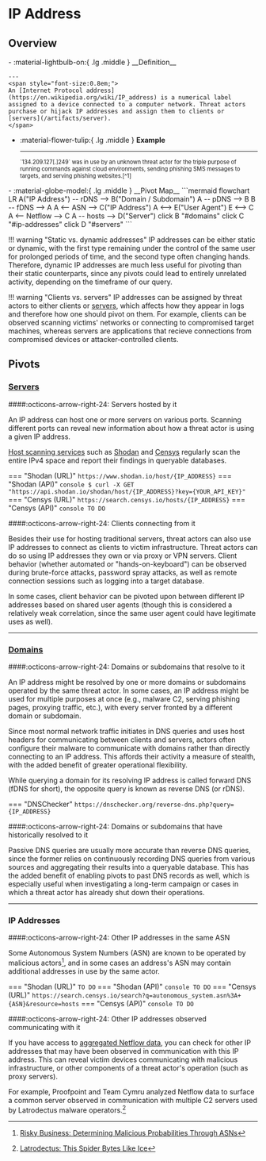 # IP Address

## Overview

<div class="grid cards" markdown>
-   :material-lightbulb-on:{ .lg .middle } __Definition__

    ---
	<span style="font-size:0.8em;">
	An [Internet Protocol address](https://en.wikipedia.org/wiki/IP_address) is a numerical label assigned to a device connected to a computer network. Threat actors purchase or hijack IP addresses and assign them to clients or [servers](/artifacts/server).
	</span>

-   :material-flower-tulip:{ .lg .middle } __Example__

    ---
	<span style="font-size:0.8em;">
    `134.209.127[.]249` was in use by an unknown threat actor for the triple purpose of running commands against cloud environments, sending phishing SMS messages to targets, and serving phishing websites.[^1]
	</span>
</div>

<div class="grid cards" markdown>
-   :material-globe-model:{ .lg .middle } __Pivot Map__
	```mermaid
	flowchart LR
		A("IP Address") -- rDNS --> B("Domain / Subdomain")
		A -- pDNS --> B
		B -- fDNS --> A
		A <-- ASN --> C("IP Address")
		A <--> E("User Agent")
		E <--> C
		A <-- Netflow --> C
		A -- hosts --> D("Server")
		click B "#domains"
		click C "#ip-addresses"
		click D "#servers"
	```
</div>

!!! warning "Static vs. dynamic addresses"
	IP addresses can be either static or dynamic, with the first type remaining under the control of the same user for prolonged periods of time, and the second type often changing hands. Therefore, dynamic IP addresses are much less useful for pivoting than their static counterparts, since any pivots could lead to entirely unrelated activity, depending on the timeframe of our query.

!!! warning "Clients vs. servers"
	IP addresses can be assigned by threat actors to either clients or [servers](/artifacts/server), which affects how they appear in logs and therefore how one should pivot on them. For example, clients can be observed scanning victims' networks or connecting to compromised target machines, whereas servers are applications that recieve connections from compromised devices or attacker-controlled clients.

## Pivots

### [Servers](/artifacts/server)
####:octicons-arrow-right-24: Servers hosted by it

An IP address can host one or more servers on various ports. Scanning different ports can reveal new information about how a threat actor is using a given IP address.

[Host scanning services](/tools/#host-scanners) such as [Shodan](https://www.shodan.io) and [Censys](https://search.censys.io) regularly scan the entire IPv4 space and report their findings in queryable databases.

=== "Shodan (URL)"
    ```
	https://www.shodan.io/host/{IP_ADDRESS}
    ```
=== "Shodan (API)"
    ``` console
	$ curl -X GET "https://api.shodan.io/shodan/host/{IP_ADDRESS}?key={YOUR_API_KEY}"
    ```
=== "Censys (URL)"
    ```
	https://search.censys.io/hosts/{IP_ADDRESS}
    ```
=== "Censys (API)"
    ``` console
	TO DO
    ```

####:octicons-arrow-right-24: Clients connecting from it

Besides their use for hosting traditional servers, threat actors can also use IP addresses to connect as clients to victim infrastructure. Threat actors can do so using IP addresses they own or via proxy or VPN servers. Client behavior (whether automated or "hands-on-keyboard") can be observed during brute-force attacks, password spray attacks, as well as remote connection sessions such as logging into a target database.

In some cases, client behavior can be pivoted upon between different IP addresses based on shared user agents (though this is considered a relatively weak correlation, since the same user agent could have legitimate uses as well).

---

### [Domains](/artifacts/domain)
####:octicons-arrow-right-24: Domains or subdomains that resolve to it

An IP address might be resolved by one or more domains or subdomains operated by the same threat actor. In some cases, an IP address might be used for multiple purposes at once (e.g., malware C2, serving phishing pages, proxying traffic, etc.), with every server fronted by a different domain or subdomain.

Since most normal network traffic initiates in DNS queries and uses host headers for communicating between clients and servers, actors often configure their malware to communicate with domains rather than directly connecting to an IP address. This affords their activity a measure of stealth, with the added benefit of greater operational flexibility.

While querying a domain for its resolving IP address is called forward DNS (fDNS for short), the opposite query is known as reverse DNS (or rDNS).

=== "DNSChecker"
    ```
	https://dnschecker.org/reverse-dns.php?query={IP_ADDRESS}
    ```

####:octicons-arrow-right-24: Domains or subdomains that have historically resolved to it

Passive DNS queries are usually more accurate than reverse DNS queries, since the former relies on continuously recording DNS queries from various sources and aggregating their results into a queryable database. This has the added benefit of enabling pivots to past DNS records as well, which is especially useful when investigating a long-term campaign or cases in which a threat actor has already shut down their operations.

---

### IP Addresses

####:octicons-arrow-right-24: Other IP addresses in the same ASN

Some Autonomous System Numbers (ASN) are known to be operated by malicious actors[^2], and in some cases an address's ASN may contain additional addresses in use by the same actor.

=== "Shodan (URL)"
    ```
	TO DO
    ```
=== "Shodan (API)"
    ``` console
	TO DO
    ```
=== "Censys (URL)"
    ```
	https://search.censys.io/search?q=autonomous_system.asn%3A+{ASN}&resource=hosts
    ```
=== "Censys (API)"
    ``` console
	TO DO
    ```

####:octicons-arrow-right-24: Other IP addresses observed communicating with it

If you have access to [aggregated Netflow data](/tools/#flow-logs), you can check for other IP addresses that may have been observed in communication with this IP address. This can reveal victim devices communicating with malicious infrastructure, or other components of a threat actor's operation (such as proxy servers).

For example, Proofpoint and Team Cymru analyzed Netflow data to surface a common server observed in communication with multiple C2 servers used by Latrodectus malware operators.[^3]

[^1]: [Tales from the cloud trenches: Using malicious AWS activity to spot phishing campaigns](https://securitylabs.datadoghq.com/articles/tales-from-the-cloud-trenches-aws-activity-to-phishing/)
[^2]: [Risky Business: Determining Malicious Probabilities Through ASNs](https://www.akamai.com/blog/security/determining-malicious-probabilities-through-asns/)
[^3]: [Latrodectus: This Spider Bytes Like Ice](https://www.proofpoint.com/us/blog/threat-insight/latrodectus-spider-bytes-ice)
